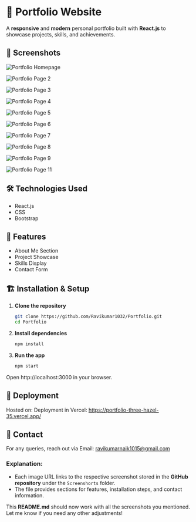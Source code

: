 # 🚀 Portfolio Website

A **responsive** and **modern** personal portfolio built with **React.js** to showcase projects, skills, and achievements.

## 📸 Screenshots
![Portfolio Homepage](https://github.com/Ravikumar1032/Portfolio/blob/main/Screenshorts/Screenshot%20(40).png)

![Portfolio Page 2](https://github.com/Ravikumar1032/Portfolio/blob/main/Screenshorts/Screenshot%20(41).png)

![Portfolio Page 3](https://github.com/Ravikumar1032/Portfolio/blob/main/Screenshorts/Screenshot%20(42).png)

![Portfolio Page 4](https://github.com/Ravikumar1032/Portfolio/blob/main/Screenshorts/Screenshot%20(43).png)

![Portfolio Page 5](https://github.com/Ravikumar1032/Portfolio/blob/main/Screenshorts/Screenshot%20(44).png)

![Portfolio Page 6](https://github.com/Ravikumar1032/Portfolio/blob/main/Screenshorts/Screenshot%20(45).png)

![Portfolio Page 7](https://github.com/Ravikumar1032/Portfolio/blob/main/Screenshorts/Screenshot%20(46).png)

![Portfolio Page 8](https://github.com/Ravikumar1032/Portfolio/blob/main/Screenshorts/Screenshot%20(47).png)

![Portfolio Page 9](https://github.com/Ravikumar1032/Portfolio/blob/main/Screenshorts/Screenshot%20(48).png)

![Portfolio Page 11](https://github.com/Ravikumar1032/Portfolio/blob/main/Screenshorts/Screenshot%20(50).png)

## 🛠️ Technologies Used
- React.js
- CSS
- Bootstrap

## 🎯 Features
- About Me Section
- Project Showcase
- Skills Display
- Contact Form

## 🏗️ Installation & Setup
1. **Clone the repository**
   ```bash
   git clone https://github.com/Ravikumar1032/Portfolio.git
   cd Portfolio
   ```
2. **Install dependencies**
    ```bash
    npm install
    ```
3. **Run the app**
    ```bash
    npm start
    ```
Open http://localhost:3000 in your browser.

## 🚀 Deployment
Hosted on: Deployment in Vercel: https://portfolio-three-hazel-35.vercel.app/
## 📩 Contact
For any queries, reach out via Email: ravikumarnaik1015@gmail.com


### **Explanation:**
- Each image URL links to the respective screenshot stored in the **GitHub repository** under the `Screenshorts` folder.
- The file provides sections for features, installation steps, and contact information.

This **README.md** should now work with all the screenshots you mentioned. Let me know if you need any other adjustments!

